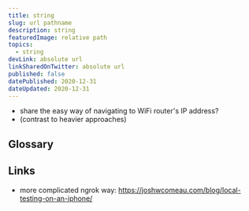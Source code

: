 ```yaml
---
title: string
slug: url pathname
description: string
featuredImage: relative path
topics:
  - string
devLink: absolute url
linkSharedOnTwitter: absolute url
published: false
datePublished: 2020-12-31
dateUpdated: 2020-12-31
---
```


<!--

Tips:

- Write for one person (not everyone): https://twitter.com/b0rk/status/1262415197345636353
- Put main ideas in headings: https://twitter.com/b0rk/status/1262756496162476033

"If someone at work asks you a question about testing a react component, then maybe you can share your answer in a public gist on GitHub and send it to your co-worker as well as twitter. Just an idea there. I do this ALL. THE. TIME." -- https://kentcdodds.com/blog/intentional-career-building

-->

- share the easy way of navigating to WiFi router's IP address?
- (contrast to heavier approaches)

## Glossary

## Links

- more complicated ngrok way: https://joshwcomeau.com/blog/local-testing-on-an-iphone/

